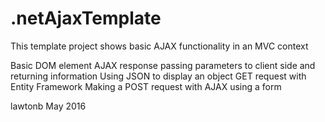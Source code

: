 # .netAjaxTemplate

This template project shows basic AJAX functionality in an MVC context

Basic DOM element AJAX response
passing parameters to client side and returning information
Using JSON to display an object
GET request with Entity Framework
Making a POST request with AJAX using a form

lawtonb May 2016
